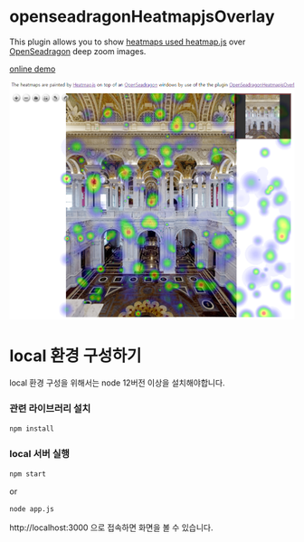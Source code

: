 # openseadragonHeatmapjsOverlay

This plugin allows you to show [heatmaps used heatmap.js](https://www.patrick-wied.at/static/heatmapjs/) over [OpenSeadragon](https://openseadragon.github.io/) deep zoom images.

[online demo](https://choikyusu.github.io/openseadragonHeatmapjsOverlay/heatmap.html)

![Preview](views/image1.png)


# local 환경 구성하기

local 환경 구성을 위해서는 node 12버전 이상을 설치해야합니다.

### 관련 라이브러리 설치

```sh
npm install
```
### local 서버 실행

```sh
npm start
```
or
```sh
node app.js
```

http://localhost:3000 으로 접속하면 화면을 볼 수 있습니다.
